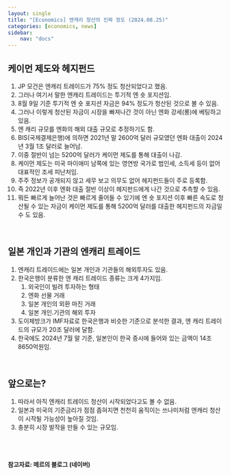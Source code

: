 ```yaml
---
layout: single
title: "[Economics] 엔캐리 청산의 진짜 정도 (2024.08.25)"
categories: [economics, news]
sidebar:
    nav: "docs"
---
```


## 케이먼 제도와 헤지펀드
1. JP 모건은 엔캐리 트레이드가 75% 정도 청산되었다고 했음.
1. 그러나 여기서 말한 엔캐리 트레이드는 투기적 엔 숏 포지션임.
1. 8월 9일 기준 투기적 엔 숏 포지션 자금은 94% 정도가 청산된 것으로 볼 수 있음.
1. 그러나 이렇게 청산된 자금이 시장을 빠져나간 것이 아닌 엔화 강세(롱)에 베팅하고 있음.
1. 엔 캐리 규모를 엔화의 해외 대출 규모로 추정하기도 함.
1. BIS(국제결제은행)에 의하면 2021년 말 2600억 달러 규모였던 엔화 대출이 2024년 3월 1조 달러로 늘어남.
1. 이중 절반이 넘는 5200억 달러가 케이먼 제도를 통해 대출이 나감.
1. 케이먼 제도는 미국 마이애미 남쪽에 있는 영연방 국가로 법인세, 소득세 등이 없어 대표적인 조세 피난처임.
1. 주주 정보가 공개되지 않고 세무 보고 의무도 없어 헤지펀드들이 주로 등록함.
1. 즉 2022년 이후 엔화 대출 절반 이상이 헤지펀드에게 나간 것으로 추측할 수 있음.
1. 뭐든 빠르게 늘어난 것은 빠르게 줄어들 수 있기에 엔 숏 포지션 이후 빠른 속도로 청산될 수 있는 자금이 케이먼 제도를 통해 5200억 달러를 대출한 헤지펀드의 자금일 수 도 있음.

<br/>

## 일본 개인과 기관의 엔캐리 트레이드
1. 엔캐리 트레이드에는 일본 개인과 기관들의 해외투자도 있음.
1. 한국은행이 분류한 엔 캐리 트레이드 종류는 크게 4가지임.
    1. 외국인이 빌려 투자하는 형태
    1. 엔화 선물 거래
    1. 일본 개인의 외환 마진 거래
    1. 일본 개인.기관의 해외 투자
1. 도이체방크가 IMF자료로 한국은행과 비슷한 기준으로 분석한 결과, 엔 캐리 트레이드의 규모가 20조 달러에 달함.
1. 한국에도 2024년 7월 말 기준, 일본인이 한국 증시에 들어와 있는 금액이 14조 8650억원임.

<br/>

## 앞으로는?
1. 따라서 아직 엔캐리 트레이드 청산이 시작되었다고도 볼 수 없음.
1. 일본과 미국의 기준금리가 점점 좁혀지면 천천히 움직이는 쓰나미처럼 엔캐리 청산이 시작될 가능성이 높아질 것임.
1. 충분히 시장 발작을 만들 수 있는 규모임.

<br/>
<br/>

#### 참고자료: 메르의 블로그 (네이버) 